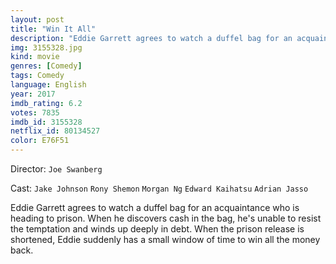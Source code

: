 ```yaml
---
layout: post
title: "Win It All"
description: "Eddie Garrett agrees to watch a duffel bag for an acquaintance who is heading to prison. When he discovers cash in the bag, he's unable to resist the temptation and winds up deeply in debt. When the prison release is shortened, Eddie suddenly has a small window of time to win all the money back..."
img: 3155328.jpg
kind: movie
genres: [Comedy]
tags: Comedy 
language: English
year: 2017
imdb_rating: 6.2
votes: 7835
imdb_id: 3155328
netflix_id: 80134527
color: E76F51
---
```

Director: `Joe Swanberg`  

Cast: `Jake Johnson` `Rony Shemon` `Morgan Ng` `Edward Kaihatsu` `Adrian Jasso` 

Eddie Garrett agrees to watch a duffel bag for an acquaintance who is heading to prison. When he discovers cash in the bag, he's unable to resist the temptation and winds up deeply in debt. When the prison release is shortened, Eddie suddenly has a small window of time to win all the money back.
